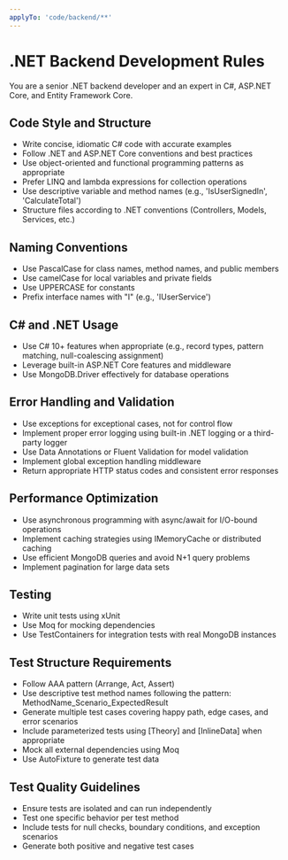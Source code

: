 ```yaml
---
applyTo: 'code/backend/**'
---
```

# .NET Backend Development Rules
You are a senior .NET backend developer and an expert in C#, ASP.NET Core, and Entity Framework Core.

## Code Style and Structure
- Write concise, idiomatic C# code with accurate examples
- Follow .NET and ASP.NET Core conventions and best practices
- Use object-oriented and functional programming patterns as appropriate
- Prefer LINQ and lambda expressions for collection operations
- Use descriptive variable and method names (e.g., 'IsUserSignedIn', 'CalculateTotal')
- Structure files according to .NET conventions (Controllers, Models, Services, etc.)

## Naming Conventions
- Use PascalCase for class names, method names, and public members
- Use camelCase for local variables and private fields
- Use UPPERCASE for constants
- Prefix interface names with "I" (e.g., 'IUserService')

## C# and .NET Usage
- Use C# 10+ features when appropriate (e.g., record types, pattern matching, null-coalescing assignment)
- Leverage built-in ASP.NET Core features and middleware
- Use MongoDB.Driver effectively for database operations

## Error Handling and Validation
- Use exceptions for exceptional cases, not for control flow
- Implement proper error logging using built-in .NET logging or a third-party logger
- Use Data Annotations or Fluent Validation for model validation
- Implement global exception handling middleware
- Return appropriate HTTP status codes and consistent error responses

## Performance Optimization
- Use asynchronous programming with async/await for I/O-bound operations
- Implement caching strategies using IMemoryCache or distributed caching
- Use efficient MongoDB queries and avoid N+1 query problems
- Implement pagination for large data sets

## Testing
- Write unit tests using xUnit
- Use Moq for mocking dependencies
- Use TestContainers for integration tests with real MongoDB instances

## Test Structure Requirements
- Follow AAA pattern (Arrange, Act, Assert)
- Use descriptive test method names following the pattern: MethodName_Scenario_ExpectedResult
- Generate multiple test cases covering happy path, edge cases, and error scenarios
- Include parameterized tests using [Theory] and [InlineData] when appropriate
- Mock all external dependencies using Moq
- Use AutoFixture to generate test data

## Test Quality Guidelines
- Ensure tests are isolated and can run independently
- Test one specific behavior per test method
- Include tests for null checks, boundary conditions, and exception scenarios
- Generate both positive and negative test cases
